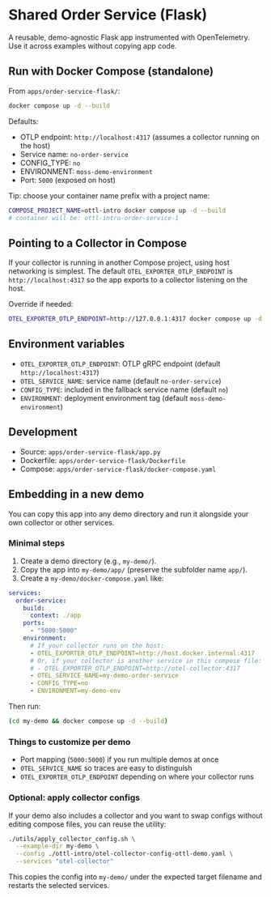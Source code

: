 # Shared Order Service (Flask)

A reusable, demo-agnostic Flask app instrumented with OpenTelemetry. Use it across examples without copying app code.

## Run with Docker Compose (standalone)

From `apps/order-service-flask/`:

```bash
docker compose up -d --build
```

Defaults:
- OTLP endpoint: `http://localhost:4317` (assumes a collector running on the host)
- Service name: `no-order-service`
- CONFIG_TYPE: `no`
- ENVIRONMENT: `moss-demo-environment`
- Port: `5000` (exposed on host)

Tip: choose your container name prefix with a project name:
```bash
COMPOSE_PROJECT_NAME=ottl-intro docker compose up -d --build
# container will be: ottl-intro-order-service-1
```

## Pointing to a Collector in Compose

If your collector is running in another Compose project, using host networking is simplest. The default `OTEL_EXPORTER_OTLP_ENDPOINT` is `http://localhost:4317` so the app exports to a collector listening on the host.

Override if needed:
```bash
OTEL_EXPORTER_OTLP_ENDPOINT=http://127.0.0.1:4317 docker compose up -d --build
```

## Environment variables
- `OTEL_EXPORTER_OTLP_ENDPOINT`: OTLP gRPC endpoint (default `http://localhost:4317`)
- `OTEL_SERVICE_NAME`: service name (default `no-order-service`)
- `CONFIG_TYPE`: included in the fallback service name (default `no`)
- `ENVIRONMENT`: deployment environment tag (default `moss-demo-environment`)

## Development
- Source: `apps/order-service-flask/app.py`
- Dockerfile: `apps/order-service-flask/Dockerfile`
- Compose: `apps/order-service-flask/docker-compose.yaml`

## Embedding in a new demo

You can copy this app into any demo directory and run it alongside your own collector or other services.

### Minimal steps
1. Create a demo directory (e.g., `my-demo/`).
2. Copy the app into `my-demo/app/` (preserve the subfolder name `app/`).
3. Create a `my-demo/docker-compose.yaml` like:

```yaml
services:
  order-service:
    build:
      context: ./app
    ports:
      - "5000:5000"
    environment:
      # If your collector runs on the host:
      - OTEL_EXPORTER_OTLP_ENDPOINT=http://host.docker.internal:4317
      # Or, if your collector is another service in this compose file:
      # - OTEL_EXPORTER_OTLP_ENDPOINT=http://otel-collector:4317
      - OTEL_SERVICE_NAME=my-demo-order-service
      - CONFIG_TYPE=no
      - ENVIRONMENT=my-demo-env
```

Then run:

```bash
(cd my-demo && docker compose up -d --build)
```

### Things to customize per demo
- Port mapping (`5000:5000`) if you run multiple demos at once
- `OTEL_SERVICE_NAME` so traces are easy to distinguish
- `OTEL_EXPORTER_OTLP_ENDPOINT` depending on where your collector runs

### Optional: apply collector configs
If your demo also includes a collector and you want to swap configs without editing compose files, you can reuse the utility:

```bash
./utils/apply_collector_config.sh \
  --example-dir my-demo \
  --config ./ottl-intro/otel-collector-config-ottl-demo.yaml \
  --services "otel-collector"
```

This copies the config into `my-demo/` under the expected target filename and restarts the selected services.
